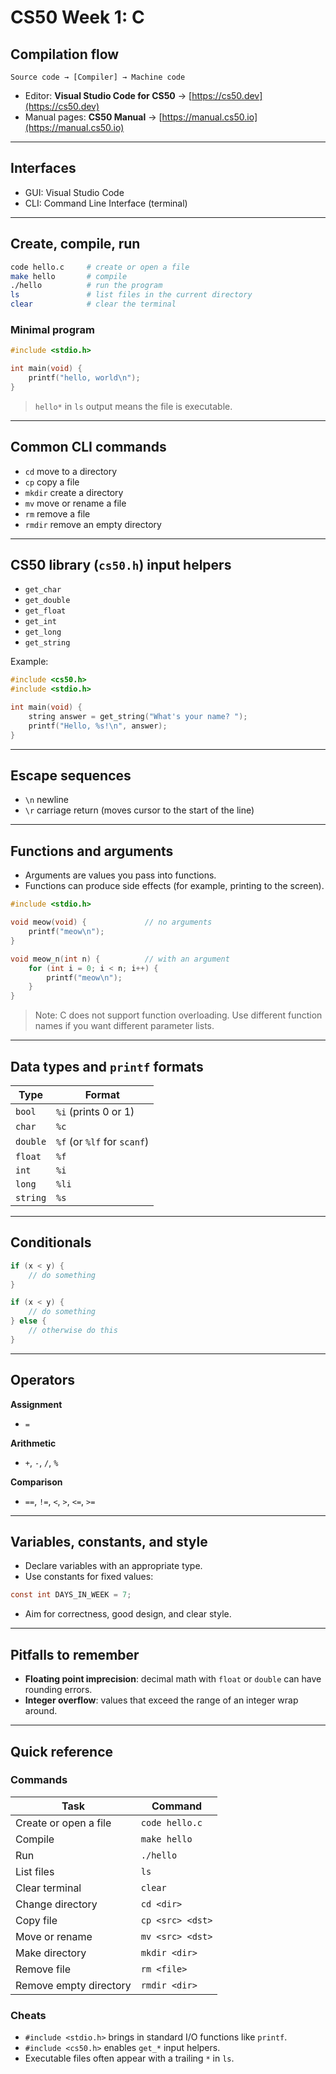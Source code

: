 # CS50 Week 1: C

## Compilation flow

`Source code → [Compiler] → Machine code`

- Editor: **Visual Studio Code for CS50** → [https://cs50.dev](https://cs50.dev)
- Manual pages: **CS50 Manual** → [https://manual.cs50.io](https://manual.cs50.io)

---

## Interfaces

- GUI: Visual Studio Code
- CLI: Command Line Interface (terminal)

---

## Create, compile, run

```bash
code hello.c     # create or open a file
make hello       # compile
./hello          # run the program
ls               # list files in the current directory
clear            # clear the terminal
```

### Minimal program

```c
#include <stdio.h>

int main(void) {
    printf("hello, world\n");
}
```

> `hello*` in `ls` output means the file is executable.

---

## Common CLI commands

- `cd` move to a directory
- `cp` copy a file
- `mkdir` create a directory
- `mv` move or rename a file
- `rm` remove a file
- `rmdir` remove an empty directory

---

## CS50 library (`cs50.h`) input helpers

- `get_char`
- `get_double`
- `get_float`
- `get_int`
- `get_long`
- `get_string`

Example:

```c
#include <cs50.h>
#include <stdio.h>

int main(void) {
    string answer = get_string("What's your name? ");
    printf("Hello, %s!\n", answer);
}
```

---

## Escape sequences

- `\n` newline
- `\r` carriage return (moves cursor to the start of the line)

---

## Functions and arguments

- Arguments are values you pass into functions.
- Functions can produce side effects (for example, printing to the screen).

```c
#include <stdio.h>

void meow(void) {             // no arguments
    printf("meow\n");
}

void meow_n(int n) {          // with an argument
    for (int i = 0; i < n; i++) {
        printf("meow\n");
    }
}
```

> Note: C does not support function overloading. Use different function names if you want different parameter lists.

---

## Data types and `printf` formats

| Type     | Format                      |
| -------- | --------------------------- |
| `bool`   | `%i` (prints 0 or 1)        |
| `char`   | `%c`                        |
| `double` | `%f` (or `%lf` for `scanf`) |
| `float`  | `%f`                        |
| `int`    | `%i`                        |
| `long`   | `%li`                       |
| `string` | `%s`                        |

---

## Conditionals

```c
if (x < y) {
    // do something
}

if (x < y) {
    // do something
} else {
    // otherwise do this
}
```

---

## Operators

**Assignment**

- `=`

**Arithmetic**

- `+`, `-`, `/`, `%`

**Comparison**

- `==`, `!=`, `<`, `>`, `<=`, `>=`

---

## Variables, constants, and style

- Declare variables with an appropriate type.
- Use constants for fixed values:

```c
const int DAYS_IN_WEEK = 7;
```

- Aim for correctness, good design, and clear style.

---

## Pitfalls to remember

- **Floating point imprecision**: decimal math with `float` or `double` can have rounding errors.
- **Integer overflow**: values that exceed the range of an integer wrap around.

---

## Quick reference

### Commands

| Task                   | Command          |
| ---------------------- | ---------------- |
| Create or open a file  | `code hello.c`   |
| Compile                | `make hello`     |
| Run                    | `./hello`        |
| List files             | `ls`             |
| Clear terminal         | `clear`          |
| Change directory       | `cd <dir>`       |
| Copy file              | `cp <src> <dst>` |
| Move or rename         | `mv <src> <dst>` |
| Make directory         | `mkdir <dir>`    |
| Remove file            | `rm <file>`      |
| Remove empty directory | `rmdir <dir>`    |

### Cheats

- `#include <stdio.h>` brings in standard I/O functions like `printf`.
- `#include <cs50.h>` enables `get_*` input helpers.
- Executable files often appear with a trailing `*` in `ls`.
